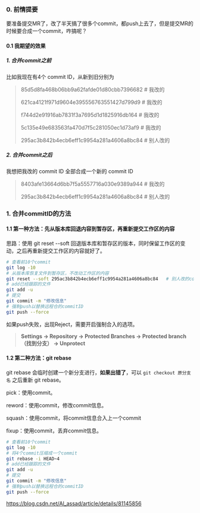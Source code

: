 ### 0. 前情提要

要准备提交MR了，改了半天搞了很多个commit，都push上去了，但是提交MR的时候要合成一个commit，咋搞呢？

#### 0.1 我期望的效果

##### 1. 合并commit之前

比如我现在有4个 commit ID，从新到旧分别为

> 85d5d8fa468b06bb9a62fafde01d80cbb7396682		# 我改的
>
> 621ca4121f971d9604e395556763551427d799d9		# 我改的
>
> f744d2e91916ab7831f3a7695d1d1825916db164		# 我改的
>
> 5c135e49e683563fa470d7f5c281050ec1d73af9		# 我改的
>
> 295ac3b842b4ecb6eff1c9954a281a4606a8bc84		# 别人改的

##### 2. 合并commit之后

我想把我改的 commit ID 全部合成一个新的 commit ID 

>8403afe13664d6bb7f5a5557716a030e9389a944		# 我改的
>
>295ac3b842b4ecb6eff1c9954a281a4606a8bc84		# 别人改的

### 1. 合并commitID的方法

#### 1.1 第一种方法：先从版本库回退内容到暂存区，再重新提交工作区的内容

思路：使用 git reset --soft 回退版本库和暂存区的版本，同时保留工作区的变动，之后再重新提交工作区的内容就好了。

```bash
# 查看前10个commit
git log -10
# 从版本库恢复文件到暂存区，不改动工作区的内容
git reset --soft 295ac3b842b4ecb6eff1c9954a281a4606a8bc84	# 别人改的commitID
# add已经跟踪的文件
git add -u
# 提交
git commit -m "修改信息"
# 强制push以替换远程仓的commitID
git push --force
```

如果push失败，出现Reject，需要开启强制合入的选项。

> **Settings -> Repository -> Protected Branches -> Protected branch （找到分支） -> Unprotect**

#### 1.2 第二种方法：git rebase

git rebase 会临时创建一个新分支进行，**如果出错了**，可以 `git checkout 原分支名` 之后重新 git rebase。

pick：使用commit。

reword：使用commit，修改commit信息。

squash：使用commit，将commit信息合入上一个commit

fixup：使用commit，丢弃commit信息。

```bash
# 查看前10个commit
git log -10
# 将4个commit压缩成一个commit
git rebase -i HEAD~4	
# add已经跟踪的文件
git add -u
# 提交
git commit -m "修改信息"
# 强制push以替换远程仓的commitID
git push --force
```





<https://blog.csdn.net/Al_assad/article/details/81145856> 

